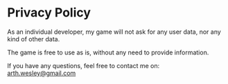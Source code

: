 <h1><b>Privacy Policy</b></h1>

As an individual developer, my game will not ask for any user data, nor any kind of other data.

The game is free to use as is, without any need to provide information.

If you have any questions, feel free to contact me on: arth.wesley@gmail.com
